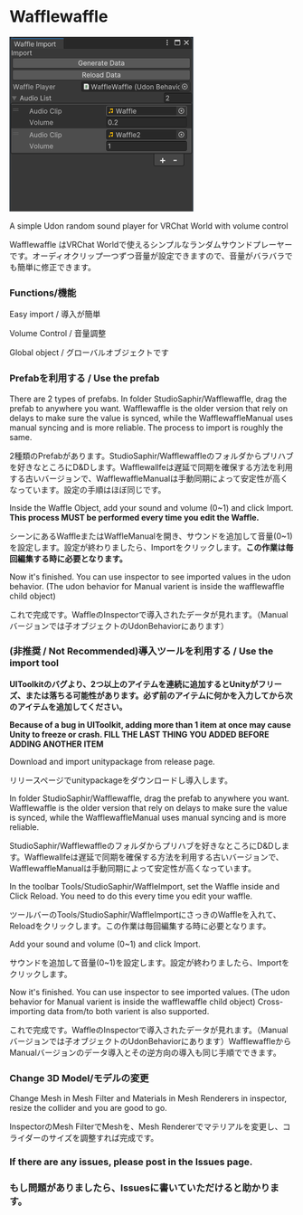 # Wafflewaffle

![Pic](./WafflePic.png)

A simple Udon random sound player for VRChat World with volume control

Wafflewaffle はVRChat Worldで使えるシンプルなランダムサウンドプレーヤーです。オーディオクリップ一つずつ音量が設定できますので、音量がバラバラでも簡単に修正できます。

### Functions/機能

Easy import / 導入が簡単

Volume Control / 音量調整

Global object / グローバルオブジェクトです

### Prefabを利用する / Use the prefab

There are 2 types of prefabs. In folder StudioSaphir/Wafflewaffle, drag the prefab to anywhere you want. Wafflewaffle is the older version that rely on delays to make sure the value is synced, while the WafflewaffleManual uses manual syncing and is more reliable. The process to import is roughly the same.

2種類のPrefabがあります。StudioSaphir/Wafflewaffleのフォルダからプリハブを好きなところにD&Dします。Wafflewallfeは遅延で同期を確保する方法を利用する古いバージョンで、WafflewaffleManualは手動同期によって安定性が高くなっています。設定の手順はほぼ同じです。

Inside the Waffle Object, add your sound and volume (0~1) and click Import. **This process MUST be performed every time you edit the Waffle.**

シーンにあるWaffleまたはWaffleManualを開き、サウンドを追加して音量(0~1)を設定します。設定が終わりましたら、Importをクリックします。**この作業は毎回編集する時に必要となります。**

Now it's finished. You can use inspector to see imported values in the udon behavior. (The udon behavior for Manual varient is inside the wafflewaffle child object)

これで完成です。WaffleのInspectorで導入されたデータが見れます。（Manualバージョンでは子オブジェクトのUdonBehaviorにあります）

### (非推奨 / Not Recommended)導入ツールを利用する / Use the import tool

**UIToolkitのバグより、2つ以上のアイテムを連続に追加するとUnityがフリーズ、または落ちる可能性があります。必ず前のアイテムに何かを入力してから次のアイテムを追加してください。**

**Because of a bug in UIToolkit, adding more than 1 item at once may cause Unity to freeze or crash. FILL THE LAST THING YOU ADDED BEFORE ADDING ANOTHER ITEM**

Download and import unitypackage from release page. 

リリースページでunitypackageをダウンロードし導入します。
<br>

In folder StudioSaphir/Wafflewaffle, drag the prefab to anywhere you want. Wafflewaffle is the older version that rely on delays to make sure the value is synced, while the WafflewaffleManual uses manual syncing and is more reliable.

StudioSaphir/Wafflewaffleのフォルダからプリハブを好きなところにD&Dします。Wafflewallfeは遅延で同期を確保する方法を利用する古いバージョンで、WafflewaffleManualは手動同期によって安定性が高くなっています。
<br>

In the toolbar Tools/StudioSaphir/WaffleImport, set the Waffle inside and Click Reload. You need to do this every time you edit your waffle.

ツールバーのTools/StudioSaphir/WaffleImportにさっきのWaffleを入れて、Reloadをクリックします。この作業は毎回編集する時に必要となります。
<br>

Add your sound and volume (0~1) and click Import. 

サウンドを追加して音量(0~1)を設定します。設定が終わりましたら、Importをクリックします。
<br>

Now it's finished. You can use inspector to see imported values. (The udon behavior for Manual varient is inside the wafflewaffle child object) Cross-importing data from/to both varient is also supported.

これで完成です。WaffleのInspectorで導入されたデータが見れます。（Manualバージョンでは子オブジェクトのUdonBehaviorにあります）WafflewaffleからManualバージョンのデータ導入とその逆方向の導入も同じ手順でできます。

### Change 3D Model/モデルの変更

Change Mesh in Mesh Filter and Materials in Mesh Renderers in inspector, resize the collider and you are good to go.

InspectorのMesh FilterでMeshを、Mesh Rendererでマテリアルを変更し、コライダーのサイズを調整すれば完成です。

### If there are any issues, please post in the Issues page.

### もし問題がありましたら、Issuesに書いていただけると助かります。